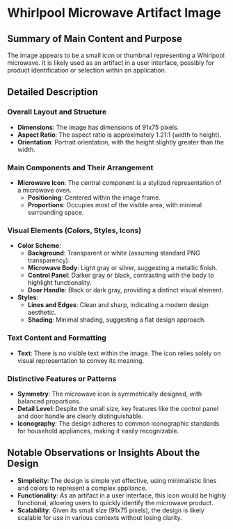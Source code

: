 # Whirlpool Microwave Artifact Image

## Summary of Main Content and Purpose
The image appears to be a small icon or thumbnail representing a Whirlpool microwave. It is likely used as an artifact in a user interface, possibly for product identification or selection within an application.

## Detailed Description

### Overall Layout and Structure
- **Dimensions**: The image has dimensions of 91x75 pixels.
- **Aspect Ratio**: The aspect ratio is approximately 1.21:1 (width to height).
- **Orientation**: Portrait orientation, with the height slightly greater than the width.

### Main Components and Their Arrangement
- **Microwave Icon**: The central component is a stylized representation of a microwave oven.
  - **Positioning**: Centered within the image frame.
  - **Proportions**: Occupies most of the visible area, with minimal surrounding space.

### Visual Elements (Colors, Styles, Icons)
- **Color Scheme**:
  - **Background**: Transparent or white (assuming standard PNG transparency).
  - **Microwave Body**: Light gray or silver, suggesting a metallic finish.
  - **Control Panel**: Darker gray or black, contrasting with the body to highlight functionality.
  - **Door Handle**: Black or dark gray, providing a distinct visual element.
- **Styles**:
  - **Lines and Edges**: Clean and sharp, indicating a modern design aesthetic.
  - **Shading**: Minimal shading, suggesting a flat design approach.

### Text Content and Formatting
- **Text**: There is no visible text within the image. The icon relies solely on visual representation to convey its meaning.

### Distinctive Features or Patterns
- **Symmetry**: The microwave icon is symmetrically designed, with balanced proportions.
- **Detail Level**: Despite the small size, key features like the control panel and door handle are clearly distinguishable.
- **Iconography**: The design adheres to common iconographic standards for household appliances, making it easily recognizable.

## Notable Observations or Insights About the Design
- **Simplicity**: The design is simple yet effective, using minimalistic lines and colors to represent a complex appliance.
- **Functionality**: As an artifact in a user interface, this icon would be highly functional, allowing users to quickly identify the microwave product.
- **Scalability**: Given its small size (91x75 pixels), the design is likely scalable for use in various contexts without losing clarity.